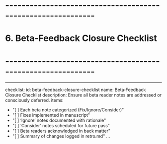 <!-- Powered by XIAOMA™ Core -->

# ------------------------------------------------------------

# 6. Beta‑Feedback Closure Checklist

# ------------------------------------------------------------

---

checklist:
id: beta-feedback-closure-checklist
name: Beta‑Feedback Closure Checklist
description: Ensure all beta reader notes are addressed or consciously deferred.
items:

- "[ ] Each beta note categorized (Fix/Ignore/Consider)"
- "[ ] Fixes implemented in manuscript"
- "[ ] ‘Ignore’ notes documented with rationale"
- "[ ] ‘Consider’ notes scheduled for future pass"
- "[ ] Beta readers acknowledged in back matter"
- "[ ] Summary of changes logged in retro.md"
  ...
